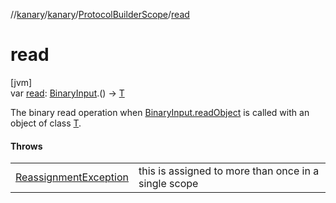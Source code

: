 //[kanary](../../../index.md)/[kanary](../index.md)/[ProtocolBuilderScope](index.md)/[read](read.md)

# read

[jvm]\
var [read](read.md): [BinaryInput](../-binary-input/index.md).() -&gt; [T](index.md)

The binary read operation when [BinaryInput.readObject](../-binary-input/read-object.md) is called with an object of class [T](index.md).

#### Throws

| | |
|---|---|
| [ReassignmentException](../-reassignment-exception/index.md) | this is assigned to more than once in a single scope |
